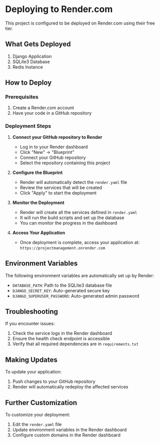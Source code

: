 # Deploying to Render.com

This project is configured to be deployed on Render.com using their free tier.

## What Gets Deployed

1. Django Application
2. SQLite3 Database
3. Redis Instance

## How to Deploy

### Prerequisites

1. Create a Render.com account
2. Have your code in a GitHub repository

### Deployment Steps

1. **Connect your GitHub repository to Render**
   - Log in to your Render dashboard
   - Click "New" -> "Blueprint"
   - Connect your GitHub repository
   - Select the repository containing this project

2. **Configure the Blueprint**
   - Render will automatically detect the `render.yaml` file
   - Review the services that will be created
   - Click "Apply" to start the deployment

3. **Monitor the Deployment**
   - Render will create all the services defined in `render.yaml`
   - It will run the build scripts and set up the database
   - You can monitor the progress in the dashboard

4. **Access Your Application**
   - Once deployment is complete, access your application at:
     `https://projectmanagement.onrender.com`

## Environment Variables

The following environment variables are automatically set up by Render:

- `DATABASE_PATH`: Path to the SQLite3 database file
- `DJANGO_SECRET_KEY`: Auto-generated secure key
- `DJANGO_SUPERUSER_PASSWORD`: Auto-generated admin password

## Troubleshooting

If you encounter issues:

1. Check the service logs in the Render dashboard
2. Ensure the health check endpoint is accessible
3. Verify that all required dependencies are in `requirements.txt`

## Making Updates

To update your application:

1. Push changes to your GitHub repository
2. Render will automatically redeploy the affected services

## Further Customization

To customize your deployment:
1. Edit the `render.yaml` file
2. Update environment variables in the Render dashboard
3. Configure custom domains in the Render dashboard
